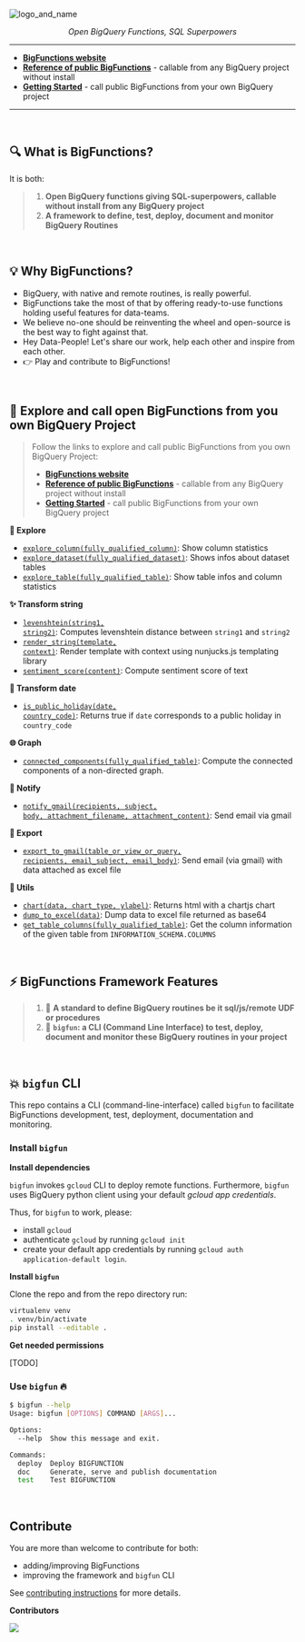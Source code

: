 
![logo_and_name](https://user-images.githubusercontent.com/111615732/186508787-6af04ed0-4750-4c49-926a-eacfd4a3dfbb.png)
<p align="center">
    <em>Open BigQuery Functions, SQL Superpowers</em>
</p>

---

- **<a href="https://unytics.github.io/bigfunctions/" target="_blank">BigFunctions website</a>**
- **<a href="https://unytics.github.io/bigfunctions/reference/" target="_blank">Reference of public BigFunctions</a>** - callable from any BigQuery project without install
- **<a href="https://unytics.io/bigfunctions/getting_started/" target="_blank">Getting Started</a>** - call public BigFunctions from your own BigQuery project

---

<br>

## 🔍️ What is BigFunctions?

It is both:

> 1. **Open BigQuery functions giving SQL-superpowers, callable without install from any BigQuery project**
> 2. **A framework to define, test, deploy, document and monitor BigQuery Routines**

<br>


## 💡 Why BigFunctions?

- BigQuery, with native and remote routines, is really powerful.
- BigFunctions take the most of that by offering ready-to-use functions holding useful features for data-teams.
- We believe no-one should be reinventing the wheel and open-source is the best way to fight against that.
- Hey Data-People! Let's share our work, help each other and inspire from each other.
- 👉 Play and contribute to BigFunctions!

<br>

## 👀 Explore and call open BigFunctions from you own BigQuery Project

> Follow the links to explore and call public BigFunctions from you own BigQuery Project:
> 
> - **<a href="https://unytics.github.io/bigfunctions/" target="_blank">BigFunctions website</a>**
> - **<a href="https://unytics.github.io/bigfunctions/reference/" target="_blank">Reference of public BigFunctions</a>** - callable from any BigQuery project without install
> - **<a href="https://unytics.io/bigfunctions/getting_started/" target="_blank">Getting Started</a>** - call public BigFunctions from your own BigQuery project


**👀 Explore**

- [<code>explore_column(fully_qualified_column)</code>](#explore_column): Show column statistics
- [<code>explore_dataset(fully_qualified_dataset)</code>](#explore_dataset): Shows infos about dataset tables
- [<code>explore_table(fully_qualified_table)</code>](#explore_table): Show table infos and column statistics


**✨ Transform string**

- [<code>levenshtein(string1, string2)</code>](#levenshtein): Computes levenshtein distance between `string1` and `string2`
- [<code>render_string(template, context)</code>](#render_string): Render template with context using nunjucks.js templating library
- [<code>sentiment_score(content)</code>](#sentiment_score): Compute sentiment score of text


**📆 Transform date**

- [<code>is_public_holiday(date, country_code)</code>](#is_public_holiday): Returns true if `date` corresponds to a public holiday in `country_code`


**🌐 Graph**

- [<code>connected_components(fully_qualified_table)</code>](#connected_components): Compute the connected components of a non-directed graph.


**💬 Notify**

- [<code>notify_gmail(recipients, subject, body, attachment_filename, attachment_content)</code>](#notify_gmail): Send email via gmail


**🚀 Export**

- [<code>export_to_gmail(table_or_view_or_query, recipients, email_subject, email_body)</code>](#export_to_gmail): Send email (via gmail) with data attached as excel file


**🔨 Utils**

- [<code>chart(data, chart_type, ylabel)</code>](#chart): Returns html with a chartjs chart
- [<code>dump_to_excel(data)</code>](#dump_to_excel): Dump data to excel file returned as base64
- [<code>get_table_columns(fully_qualified_table)</code>](#get_table_columns): Get the column information of the given table from `INFORMATION_SCHEMA.COLUMNS`


<br>

## ⚡️ BigFunctions Framework Features

> 1. 💚 **A standard to define BigQuery routines be it sql/js/remote UDF or procedures**
> 2. 💚 **`bigfun`: a CLI (Command Line Interface) to test, deploy, document and monitor these BigQuery routines in your project**

<br>


## 💥 `bigfun` CLI

This repo contains a CLI (command-line-interface) called `bigfun` to facilitate BigFunctions development, test, deployment, documentation and monitoring.

### Install `bigfun`

**Install dependencies**

`bigfun` invokes `gcloud` CLI to deploy remote functions. Furthermore, `bigfun` uses BigQuery python client using your default *gcloud app credentials*.

Thus, for `bigfun` to work, please:

- install `gcloud`
- authenticate `gcloud` by running `gcloud init`
- create your default app credentials by running `gcloud auth application-default login`.

**Install `bigfun`**

Clone the repo and from the repo directory run:

``` sh
virtualenv venv
. venv/bin/activate
pip install --editable .
```

**Get needed permissions**

[TODO]


### Use `bigfun` 🔥

``` sh
$ bigfun --help
Usage: bigfun [OPTIONS] COMMAND [ARGS]...

Options:
  --help  Show this message and exit.

Commands:
  deploy  Deploy BIGFUNCTION
  doc     Generate, serve and publish documentation
  test    Test BIGFUNCTION
```

<br>

## Contribute

You are more than welcome to contribute for both:

- adding/improving BigFunctions
- improving the framework and `bigfun` CLI

See [contributing instructions](https://github.com/unytics/bigfunctions/blob/main/CONTRIBUTING.md) for more details.

**Contributors**

<a href="https://github.com/unytics/bigfunctions/graphs/contributors">
  <img src="https://contrib.rocks/image?repo=unytics/bigfunctions" />
</a>
